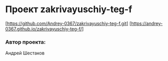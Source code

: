 # Проект zakrivayuschiy-teg-f
[https://github.com/Andrey-0367/zakrivayuschiy-teg-f.git]
[https://andrey-0367.github.io/zakrivayuschiy-teg-f/]
### Автор проекта:
Андрей Шестаков